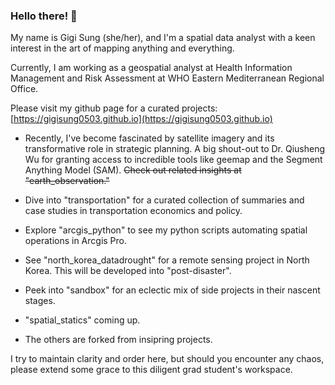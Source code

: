### Hello there! 👋

My name is Gigi Sung (she/her), and I'm a spatial data analyst with a keen interest in the art of mapping anything and everything.

Currently, I am working as a geospatial analyst at Health Information Management and Risk Assessment at WHO Eastern Mediterranean Regional Office.

Please visit my github page for a curated projects: [https://gigisung0503.github.io](https://gigisung0503.github.io)

- Recently, I've become fascinated by satellite imagery and its transformative role in strategic planning. A big shout-out to Dr. Qiusheng Wu for granting access to incredible tools like geemap and the Segment Anything Model (SAM). ~~Check out related insights at "earth_observation."~~

- Dive into "transportation" for a curated collection of summaries and case studies in transportation economics and policy.
- Explore "arcgis_python" to see my python scripts automating spatial operations in Arcgis Pro.
- See "north_korea_datadrought" for a remote sensing project in North Korea. This will be developed into "post-disaster".
- Peek into "sandbox" for an eclectic mix of side projects in their nascent stages.
- "spatial_statics" coming up.
- The others are forked from insipring projects.  

I try to maintain clarity and order here, but should you encounter any chaos, please extend some grace to this diligent grad student's workspace.



<!--
**gigisung0503/gigisung0503** is a ✨ _special_ ✨ repository because its `README.md` (this file) appears on your GitHub profile.

Here are some ideas to get you started:

- 🔭 I’m currently working on ...
- 🌱 I’m currently learning ...
- 👯 I’m looking to collaborate on ...
- 🤔 I’m looking for help with ...
- 💬 Ask me about ...
- 📫 How to reach me: ...
- 😄 Pronouns: ...
- ⚡ Fun fact: ...
-->
